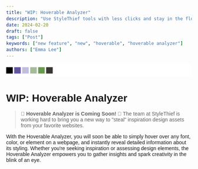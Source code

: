```yaml
---
title: "WIP: Hoverable Analyzer"
description: "Use StyleThief tools with less clicks and stay in the flow of creativity like never before!"
date: 2024-02-20
draft: false
tags: ["Post"]
keywords: ["new feature", "new", "hoverable", "hoverable analyzer"]
authors: ["Emma Lee"]
---
```


<style>
body {
    font-family: "Trebuchet MS", Helvetica, sans-serif;
}
</style>

![Image](../heading-images/new-feature-heading.svg)

# WIP: Hoverable Analyzer

> <b>🚀 Hoverable Analyzer is Coming Soon! 🚀</b>
The team at StyleThief is working hard to bring you a new way to "steal" inspiration design assets from your favorite websites.

With the Hoverable Analyzer, you will soon be able to  simply hover over any font, color, or element on a webpage, and instantly reveal detailed information about its styling. Whether you're seeking inspiration or assessing design elements, the Hoverable Analyzer empowers you to gather insights and spark creativity in the blink of an eye.
